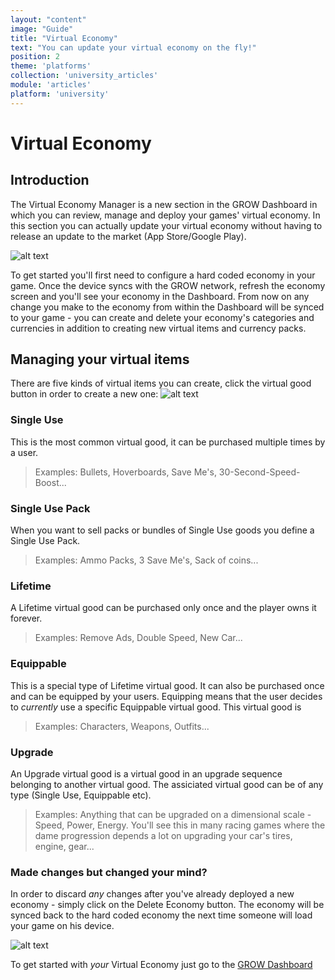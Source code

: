 ```yaml
---
layout: "content"
image: "Guide"
title: "Virtual Economy"
text: "You can update your virtual economy on the fly!"
position: 2
theme: 'platforms'
collection: 'university_articles'
module: 'articles'
platform: 'university'
---
```


# Virtual Economy

## Introduction
The Virtual Economy Manager is a new section in the GROW Dashboard in which you can review, manage and deploy your games' virtual economy. In this section you can actually update your virtual economy without having to release an update to the market (App Store/Google Play).

![alt text](/img/docs/university/18_Grow_Economy_Dashboard.png "Virtual Economy in Dashboard")

To get started you'll first need to configure a hard coded economy in your game. Once the device syncs with the GROW network, refresh the economy screen and you'll see your economy in the Dashboard. From now on any change you make to the economy from within the Dashboard will be synced to your game - you can create and delete your economy's categories and currencies in addition to creating new virtual items and currency packs.


## Managing your virtual items
There are five kinds of virtual items you can create, click the virtual good button in order to create a new one:
![alt text](/img/docs/university/19_Grow_Economy_AddVirtualGood.png "Add Virtual Good")

### Single Use
This is the most common virtual good, it can be purchased multiple times by a user.
>Examples: Bullets, Hoverboards, Save Me's, 30-Second-Speed-Boost...

### Single Use Pack
When you want to sell packs or bundles of Single Use goods you define a Single Use Pack.
>Examples: Ammo Packs, 3 Save Me's, Sack of coins...

### Lifetime
A Lifetime virtual good can be purchased only once and the player owns it forever.
>Examples: Remove Ads, Double Speed, New Car...

### Equippable
This is a special type of Lifetime virtual good. It can also be purchased once and can be equipped by your users. Equipping means that the user decides to *currently* use a specific Equippable virtual good. This virtual good is
>Examples: Characters, Weapons, Outfits...

### Upgrade
An Upgrade virtual good is a virtual good in an upgrade sequence belonging to another virtual good. The assiciated virtual good can be of any type (Single Use, Equippable etc).
>Examples: Anything that can be upgraded on a dimensional scale - Speed, Power, Energy. You'll see this in many racing games where the dame progression depends a lot on upgrading your car's tires, engine, gear...



### Made changes but changed your mind?
In order to discard *any* changes after you've already deployed a new economy - simply click on the Delete Economy button. The economy will be synced back to the hard coded economy the next time someone will load your game on his device.

![alt text](/img/docs/university/20_Grow_Economy_buttons.png "Add, Deploy, Delete")



To get started with *your* Virtual Economy just go to the [GROW Dashboard](http://dashboard.soom.la/)
